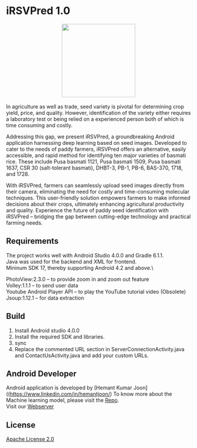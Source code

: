 # iRSVPred 1.0

<div align="center">
  <img src="https://apexbtic.icgeb.res.in/rice/ss_1.jpeg" height="200px">
</div>

<br>
In agriculture as well as trade, seed variety is pivotal for determining crop yield, price, and quality. However, identification of the variety either requires a laboratory test or being relied on a experienced person both of which is time consuming and costly.

Addressing this gap, we present iRSVPred, a groundbreaking Android application harnessing deep learning based on seed images. Developed to cater to the needs of paddy farmers, iRSVPred offers an alternative, easily accessible, and rapid method for identifying ten major varieties of basmati rice. These include Pusa basmati 1121, Pusa basmati 1509, Pusa basmati 1637, CSR 30 (salt-tolerant basmati), DHBT-3, PB-1, PB-6, BAS-370, 1718, and 1728.

With iRSVPred, farmers can seamlessly upload seed images directly from their camera, eliminating the need for costly and time-consuming molecular techniques. This user-friendly solution empowers farmers to make informed decisions about their crops, ultimately enhancing agricultural productivity and quality. Experience the future of paddy seed identification with iRSVPred – bridging the gap between cutting-edge technology and practical farming needs.

## Requirements

The project works well with Android Studio 4.0.0 and Gradle 6.1.1.\
Java was used for the backend and XML for frontend.\
Mininum SDK 17, thereby supporting Android 4.2 and above.\

PhotoView:2.3.0 – to provide zoom in and zoom out feature\
Volley:1.1.1 – to send user data\
Youtube Android Player API – to play the YouTube tutorial video (Obsolete) \
Jsoup:1.12.1 – for data extraction

## Build
1. Install Android studio 4.0.0
2. Install the required SDK and libraries.
3. sync
4. Replace the commented URL section in ServerConnectionActivity.java and ContactUsActivity.java and add your custom URLs.


## Android Developer
Android application is developed by [Hemant Kumar Joon]((https://www.linkedin.com/in/hemantjoon/)
To know more about the Machine learning model, please visit the [Repo](https://github.com/arunsharma8osdd/iRSVPred).\
Visit our [Webserver](https://apexbtic.icgeb.res.in/rice)

## License

[Apache License 2.0](LICENSE)
